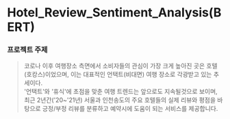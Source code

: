 # Hotel_Review_Sentiment_Analysis(BERT)

### 프로젝트 주제 
> 코로나 이후 여행장소 측면에서 소비자들의 관심이 가장 크게 높아진 곳은 호텔(호캉스)이었으며, 이는 대표적인 언택트(비대면) 여행 장소로 각광받고 있는 추세이다.  
> '언택트'와 '휴식'에 초점을 맞춘 여행 트렌드는 앞으로도 지속될것으로 보이며, 최근 2년간('20~'21년) 서울과 인천송도의 주요 호텔들의 실제 리뷰와 평점을 바탕으로 긍정/부정 리뷰를 분류하고 예약시에 도움이 되는 서비스를 제공합니다.

